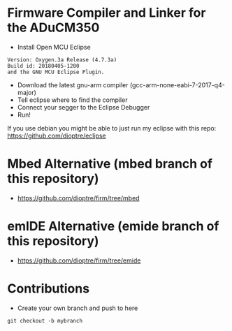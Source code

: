 # Firmware Compiler and Linker for the ADuCM350

* Install Open MCU Eclipse
```
Version: Oxygen.3a Release (4.7.3a)
Build id: 20180405-1200
and the GNU MCU Eclipse Plugin.
```
* Download the latest gnu-arm compiler (gcc-arm-none-eabi-7-2017-q4-major)
* Tell eclipse where to find the compiler
* Connect your segger to the Eclipse Debugger
* Run!

If you use debian you might be able to just run my eclipse with this repo:
https://github.com/dioptre/eclipse


# Mbed Alternative (mbed branch of this repository)

* https://github.com/dioptre/firm/tree/mbed

# emIDE Alternative (emide branch of this repository)

* https://github.com/dioptre/firm/tree/emide

# Contributions
* Create your own branch and push to here
```
git checkout -b mybranch
```

